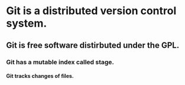 # Git is a distributed version control system.
## Git is free software distirbuted under the GPL.
### Git has a mutable index called stage.
#### Git tracks changes of files.
